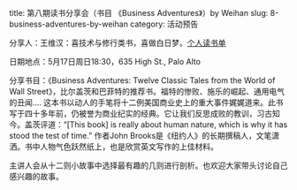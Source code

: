 title: 第八期读书分享会（书目 《Business Adventures》）by Weihan
slug: 8-business-adventures-by-weihan
category: 活动预告

分享人：王维汉：喜技术与修行类书，喜做白日梦。[个人读书单](http://bit.ly/1HCA8Rf)

日期地点：5月17日周日18:30，635 High St., Palo Alto

分享书目：《Business Adventures: Twelve Classic Tales from the World of Wall Street》，比尔盖茨和巴菲特的推荐书。福特的惨败、施乐的崛起、通用电气的丑闻.... 这本书以动人的手笔将十二例美国商业史上的重大事件娓娓道来。此书写于四十多年前，仍被誉为商业纪实的经典。它让我们反思成败的教训，习古知今。盖茨评道：“[This book] is really about human nature, which is why it has stood the test of time.” 作者John Brooks是《纽约人》的长期撰稿人，文笔潇洒。书中人物气色跃然纸上，也是欣赏英文写作的上佳材料。

主讲人会从十二则小故事中选择最有趣的几则进行剖析。也欢迎大家带头讨论自己感兴趣的故事。

